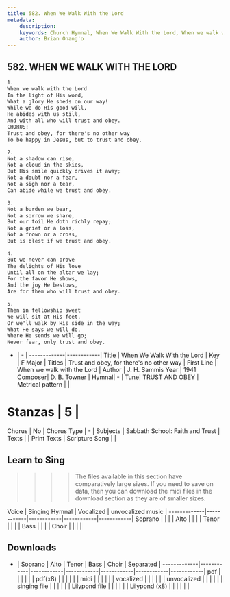 ```yaml
---
title: 582. When We Walk With the Lord
metadata:
    description: 
    keywords: Church Hymnal, When We Walk With the Lord, When we walk with the Lord  , Trust and obey, for there's no other way
    author: Brian Onang'o
---
```



## 582. WHEN WE WALK WITH THE LORD

```txt
1.
When we walk with the Lord
In the light of His word,
What a glory He sheds on our way!
While we do His good will,
He abides with us still,
And with all who will trust and obey.
CHORUS:
Trust and obey, for there's no other way
To be happy in Jesus, but to trust and obey.

2.
Not a shadow can rise,
Not a cloud in the skies,
But His smile quickly drives it away;
Not a doubt nor a fear,
Not a sigh nor a tear,
Can abide while we trust and obey.

3.
Not a burden we bear,
Not a sorrow we share,
But our toil He doth richly repay;
Not a grief or a loss,
Not a frown or a cross,
But is blest if we trust and obey.

4.
But we never can prove
The delights of His love
Until all on the altar we lay;
For the favor He shows,
And the joy He bestows,
Are for them who will trust and obey.

5.
Then in fellowship sweet
We will sit at His feet,
Or we'll walk by His side in the way;
What He says we will do,
Where He sends we will go;
Never fear, only trust and obey.
```

- |   -  |
-------------|------------|
Title | When We Walk With the Lord |
Key | F Major |
Titles | Trust and obey, for there's no other way |
First Line | When we walk with the Lord   |
Author | J. H. Sammis
Year | 1941
Composer| D. B. Towner |
Hymnal|  - |
Tune| TRUST AND OBEY |
Metrical pattern | |
# Stanzas | 5 |
Chorus | No |
Chorus Type | - |
Subjects | Sabbath School: Faith and Trust |
Texts |  |
Print Texts | 
Scripture Song |  |
  
## Learn to Sing

>>>> The files available in this section have comparatively large sizes. If you need to save on data, then you can download the midi files in the download section as they are of smaller sizes.

Voice |  Singing Hymnal | Vocalized | unvocalized music |
-------------|------------|------------|------------|------------|
Soprano | | | |
Alto | | | |
Tenor | | | |
Bass | | | |
Choir | | | |

## Downloads

- |  Soprano | Alto | Tenor | Bass | Choir | Separated |
-------------|------------|------------|------------|------------|------------|------------|
pdf | | | | | |
pdf(x8) | | | | | |
midi | | | | | |
vocalized | | | | | |
unvocalized | | | | | |
singing file | | | | | |
Lilypond file | | | | | |
Lilypond (x8) | | | | | |
  
